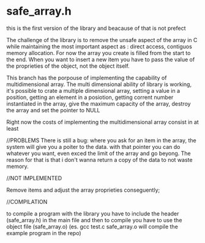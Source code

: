 # safe_array.h

this is the first version of the library and beacause of that is not prefect 

The challenge of the library is to remove the unsafe aspect of the array in C while maintaining the most important aspect as : direct access, contiguos memory allocation.
For now the array you create is filled from the start to the end. When you want to insert a new item you have to pass the value of the proprieties of the object, not the object itself.

This branch has the porpouse of implementing the capability of multidimensional array. 
The multi dimensional ability of library is working, it's possible to crate a multiple dimensional array, setting a value in a position, getting an element in a posiotion, getting corrent number instantiated
in the array, give the maximum capacity of the array, destroy the array and set the pointer to NULL

Right now the costs of implementing the multidimensional array consist in at least 


//PROBLEMS
There is still a bug: where you ask for an item in the array, the system will give you a poiter to the data.  with that pointer you can do whatever you want, even exced the limit of the array and go beyong.
The reason for that is that i don't wanna return a copy of the data to not waste memory. 



//NOT IMPLEMENTED

Remove items and adjust the array proprieties conseguently;

//COMPILATION

to compile a program with the library you have to include the header (safe_array.h) in the main 
file and then to compile you have to use the object file (safe_array.o) 
(es. gcc test.c safe_array.o will compile the example program in the repo)

